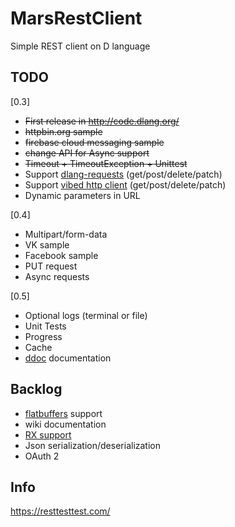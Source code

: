 # MarsRestClient
Simple REST client on D language

## TODO
[0.3]
* ~~First release in http://code.dlang.org/~~
* ~~httpbin.org sample~~
* ~~firebase cloud messaging sample~~
* ~~change API for Async support~~
* ~~Timeout + TimeoutException + Unittest~~
* Support [dlang-requests](https://github.com/ikod/dlang-requests) (get/post/delete/patch)
* Support [vibed http client](http://vibed.org/api/vibe.http.client/) (get/post/delete/patch)
* Dynamic parameters in URL

[0.4]
* Multipart/form-data
* VK sample
* Facebook sample
* PUT request
* Async requests

[0.5]
* Optional logs (terminal or file)
* Unit Tests
* Progress
* Cache
* [ddoc](http://dlang.org/spec/ddoc.html) documentation

## Backlog
* [flatbuffers](https://google.github.io/flatbuffers/) support
* wiki documentation
* [RX support](https://github.com/lempiji/rx)
* Json serialization/deserialization
* OAuth 2

## Info
https://resttesttest.com/
